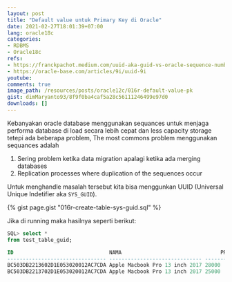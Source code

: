 ```yaml
---
layout: post
title: "Default value untuk Primary Key di Oracle"
date: 2021-02-27T18:01:39+07:00
lang: oracle18c
categories:
- RDBMS
- Oracle18c
refs: 
- https://franckpachot.medium.com/uuid-aka-guid-vs-oracle-sequence-number-ab11aa7dbfe7
- https://oracle-base.com/articles/9i/uuid-9i
youtube: 
comments: true
image_path: /resources/posts/oracle12c/016r-default-value-pk
gist: dimMaryanto93/8f9f0ba4caf5a28c56111246499e97d0
downloads: []
---
```


Kebanyakan oracle database menggunakan sequances untuk menjaga performa database di load secara lebih cepat dan less capacity storage tetepi ada beberapa problem, The most commons problem menggunakan sequances adalah

1. Sering problem ketika data migration apalagi ketika ada merging databases
2. Replication processes where duplication of the sequences occur

Untuk menghandle masalah tersebut kita bisa menggunkan UUID (Universal Unique Indetifier aka `SYS_GUID`).

{% gist page.gist "016r-create-table-sys-guid.sql" %}

Jika di running maka hasilnya seperti berikut:

```sql
SQL> select * 
from test_table_guid;

ID                               NAMA                                PRICE
-------------------------------- ------------------------------ ----------
BC503DB2213602D1E053020012AC7CDA Apple Macbook Pro 13 inch 2017 28000
BC503DB2213702D1E053020012AC7CDA Apple Macbook Pro 13 inch 2017 25000
```